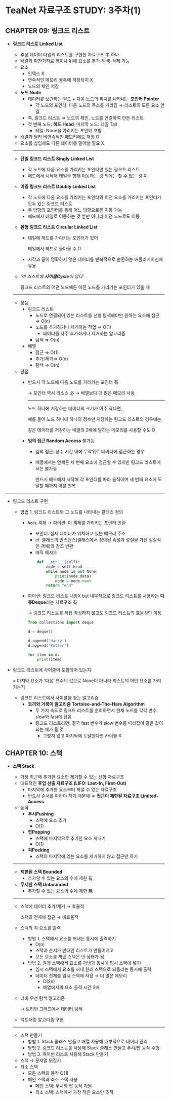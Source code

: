 # TeaNet 자료구조 STUDY: 3주차(1)

## CHAPTER 09: 링크드 리스트

- **링크드 리스트 Linked List**
    - 추상 데이터 타입의 리스트를 구현한 자료구조 中 하나
    - 배열과 마찬가지로 앞이나 뒤에 요소를 추가-탐색-삭제 가능
    - 요소
        - 인덱스 X
        - 연속적인 메모리 블록에 저장되지 X
        - 노드의 체인 저장
    - **노드 Node**
        - 데이터를 보관하는 필드 + 다음 노드의 위치를 나타내는 **포인터 Pointer**
            - 각 노드의 포인터: 다음 노드의 주소를 가리킴 → 리스트의 모든 요소 연결
        - 즉, 링크드 리스트 ⇒ 노드의 체인, 노드를 연결하여 만든 리스트
        - 첫 번째 노드: **헤드 Head**, 마지막 노드: 테일 Tail
            - 테일: None을 가리키는 포인터 포함
    - 배열과 달리 비연속적인 메모리에도 저장 O
    - 요소를 삽입해도 다른 데이터를 밀어낼 필요 X
    
    ---
    
    - **단일 링크드 리스트 Singly Linked List**
        - 각 노드에 다음 요소를 가리키는 포인터만 있는 링크드 리스트
        - 헤드에서 시작해 테일을 향해 이동하는 것 외에는 할 수 있는 것 X
    - **이중 링크드 리스트 Doubly Linked List**
        - 각 노드에 다음 요소를 가리키는 포인터와 이전 요소를 가리키는 포인터가 모두 있는 링크드 리스트
        - 두 방향의 포인터를 통해 어느 방향으로든 이동 가능
        - 헤드에서 테일로 이동하는 것 뿐만 아니라 이전 노드로도 이동
    - **환형 링크드 리스트 Circular Linked List**
        - 테일에 헤드를 가리키는 포인터가 있어
            
            테일에서 헤드로 돌아올 수 O
            
        - 시작과 끝이 명확하지 않은 데이터를 반복적으로 순환하는 애플리케이션에 유용
    - *‘이 리스트에 **사이클Cycle**이 있다’*
        
        링크드 리스트의 어떤 노드에든 이전 노드를 가리키는 포인터가 있을 때
        
    
    ---
    
    - 성능
        - 링크드 리스트
            - 노드로 연결되어 있는 리스트를 선형 탐색해야만 원하는 요소에 접근 ⇒ O(n)
            - 노드를 추가하거나 제거하는 작업 ⇒ O(1)
                - 데이터를 자주 추가하거나 제거하는 알고리즘
            - 탐색 ⇒ O(n)
        - 배열
            - 접근 ⇒ O(1)
            - 추가/제거⇒ O(n)
            - 탐색 ⇒ O(n)
    - 단점
        - 반드시 각 노드에 다음 노드를 가리키는 포인터 有
            
            → 포인터 역시 리소스 必 → 배열보다 더 많은 메모리 사용
            
            ---
            
            노드 하나에 저장하는 데이터의 크기가 아주 작다면,
            
            예를 들어 노드 하나에 하나의 정수만 저장하는 링크드 리스트의 경우에는
            
            같은 데이터를 저장하는 배열의 2배에 달하는 메모리를 사용할 수도 O
            
        - **임의 접근 Random Access** 불가능
            - 임의 접근: 상수 시간 내에 무작위로 데이터에 접근하는 경우
            - 배열에서는 언제든 세 번째 요소에 접근할 수 있지만 링크드 리스트에서는 불가능
                
                반드시 헤드에서 시작해 각 포인터를 따라 움직이며 세 번째 요소에 도달할 때까지 이를 반복
                

---

- 링크드 리스트 구현
    - 방법 1. 링크드 리스트와 그 노드를 나타내는 클래스 정의
        - `Node` 객체 → 파이썬: 이 객체를 가리키는 포인터 반환
            - 포인터: 실제 데이터가 위치하고 있는 메모리 주소
            - cf. 클래스의 인스턴스(클래스에서 정의된 속성과 성질을 가진 실질적인 객체)와 참조 반환
            - 매직 메서드
            
            ```python
                def __str__ (self):
                    node = self.head
                    while node is not None:
                        print(node.data)
                        node = node.next
                    return "end"
            ```
            
        - 파이썬: 링크드 리스트 내장X 
        but 내부적으로 링크드 리스트를 사용하는 **디큐Deque**라는 자료구조 有
            
            → 링크드 리스트를 직접 작성하지 않고도 링크드 리스트의 효율성만 이용
            
            ```python
            from collections import deque
            
            d = deque()
            
            d.append('Harry')
            d.append('Potter')
            
            for item in d:
                print(item)
            ```
            
- 링크드 리스트에 사이클이 포함되어 있는지
    
    = 마지막 요소가 ‘다음’ 변수의 값으로 None이 아니라 리스트의 어떤 요소를 가리키는지
    
    - 링크드 리스드에서 사이클을 찾는 알고리즘
        - **토끼와 거북이 알고리즘 Tortoise-and-The-Hare Algorithm**
            - 두 가지 속도로 링크드 리스트를 순회하면서 현재 노드를 각각 변수 slow와 fast에 담음
            - 링크드 리스트라면: 결국 fast 변수가 slow 변수를 따라잡아 같은 값이 되는 때가 올 것
                - 그렇지 않고 마지막에 도달한다면 사이클 X

## CHAPTER 10: 스택

- **스택 Stack**
    - 가장 최근에 추가한 요소만 제거할 수 있는 선형 자료구조
    - 대표적인 **후입 선출 자료구조 (LIFO: Last-In, First-Out)**
        - 마지막에 추가한 요소부터 꺼낼 수 있는 자료구조
        - 반드시 순서를 따라야 하기 때문에 ⇒ **접근이 제한된 자료구조 Limited-Access**
    - 동작
        - **푸시Pushing**
            - 스택에 요소 추가
            - O(1)
        - **팝Popping**
            - 스택에 마지막으로 추가한 요소 꺼내기
            - O(1)
        - **픽Peeking**
            - 스택의 마지막에 있는 요소를 제거하지 않고 접근만 하기
    
    ---
    
    - **제한된 스택 Bounded**
        - 추가할 수 있는 요소의 수에 제한 有
    - **무제한 스택 Unbounded**
        - 추가할 수 있는 요소의 수에 제한 無
    
    ---
    
    - 스택에 데이터 추가/제거 → 효율적
        
        스택의 전체에 접근 → 비효율적
        
    - 스택의 각 요소를 출력
        - 방법 1. 스택에서 요소를 꺼내는 동시에 출력하기
            - O(n)
            - 스택과 순서가 반대인 리스트가 만들어지고
            - 모든 요소를 꺼낸 스택은 빈 상태가 됨
        - 방법 2. 원래 스택에서 요소를 꺼냄과 동시에 임시 스택에 넣기
            - 임시 스택에서 요소를 꺼내 원래 스택으로 되돌리는 동시에 출력
            - 데이터 전체를 임시 스택에 저장 → 더 많은 메모리
                - O(2n)
                - 배열에서의 요소 출력 시간 2배
    - 너비 우선 탐색 알고리즘
        
        → 트리와 그래프에서 데이터 탐색
        
    - 백트래킹 알고리즘 구현
    
    ---
    
    - 스택 만들기
        - 방법 1. Stack 클래스 만들고 배열 사용해 내부적으로 데이터 관리
        - 방법 2. 링크드 리스트를 사용해 Stack 클래스 만들고 푸시/팝 동작 수행
        - 방법 3. 파이썬 리스트 사용해 Stack 만들기
    - 스택 → 문자열 뒤집기
    - 최소 스택
        - 모든 스택의 동작 O(1)
        - 메인 스택과 최소 스택 사용
            - 메인 스택: 푸시와 팝 동작 지원
            - 최소 스택: 스택에서 가장 작은 요소만 추적